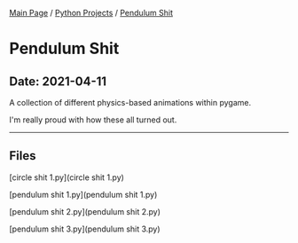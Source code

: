[Main Page](/) / [Python Projects](/python) / [Pendulum Shit](/python/2021-04-11_Pendulum_Shit)

# Pendulum Shit

## Date: 2021-04-11

A collection of different physics-based animations within pygame.

I'm really proud with how these all turned out.

-----

## Files

[circle shit 1.py](circle shit 1.py)

[pendulum shit 1.py](pendulum shit 1.py)

[pendulum shit 2.py](pendulum shit 2.py)

[pendulum shit 3.py](pendulum shit 3.py)